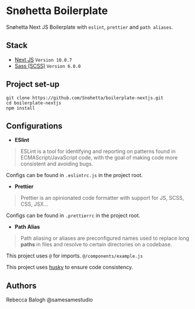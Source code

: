 
# Snøhetta Boilerplate

Snøhetta Next JS Boilerplate with `eslint`, `prettier` and `path aliases`.

## Stack
* [Next JS](https://nextjs.org/docs) `Version 10.0.7`
* [Sass (SCSS)](https://sass-lang.com/) `Version 6.0.0`

## Project set-up

    git clone https://github.com/Snohetta/boilerplate-nextjs.git
    cd boilerplate-nextjs
    npm install

## Configurations
* **ESlint**

> ESLint is a tool for identifying and reporting on patterns found in
> ECMAScript/JavaScript code, with the goal of making code more
> consistent and avoiding bugs.

Configs can be found in `.eslintrc.js` in the project root.

* **Prettier**

> Prettier is an opinionated code formatter with support for JS, SCSS,
> CSS, JSX...

Configs can be found in `.prettierrc` in the project root.

* **Path Alias**

> Path aliasing or aliases are preconfigured names used to replace long
> **paths** in files and resolve to certain directories on a codebase.

This project uses `@` for imports. `@/components/example.js` 

This project uses [husky](https://github.com/typicode/husky) to ensure code consistency.



## Authors
Rebecca Balogh @samesamestudio